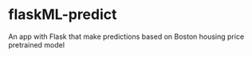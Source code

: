 # flaskML-predict
An app with Flask that make predictions based on Boston housing price pretrained model
